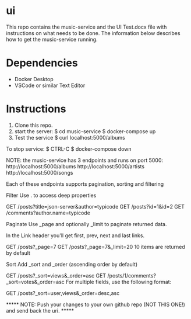 # ui
This repo contains the music-service and the UI Test.docx file with instructions on what needs to be done.  The information below describes how to get the music-service running.

# Dependencies
- Docker Desktop
- VSCode or similar Text Editor

# Instructions
1) Clone this repo.
2) start the server:
    $ cd music-service
    $ docker-compose up
4) Test the service
    $ curl localhost:5000/albums

To stop service:
    $ CTRL-C
    $ docker-compose down

NOTE: the music-service has 3 endpoints and runs on port 5000:
http://localhost:5000/albums
http://localhost:5000/artists
http://localhost:5000/songs

Each of these endpoints supports pagination, sorting and filtering

Filter
Use . to access deep properties

GET /posts?title=json-server&author=typicode
GET /posts?id=1&id=2
GET /comments?author.name=typicode

Paginate
Use _page and optionally _limit to paginate returned data.

In the Link header you'll get first, prev, next and last links.

GET /posts?_page=7
GET /posts?_page=7&_limit=20
10 items are returned by default

Sort
Add _sort and _order (ascending order by default)

GET /posts?_sort=views&_order=asc
GET /posts/1/comments?_sort=votes&_order=asc
For multiple fields, use the following format:

GET /posts?_sort=user,views&_order=desc,asc


***** NOTE: Push your changes to your own github repo (NOT THIS ONE!) and send back the uri. *****

